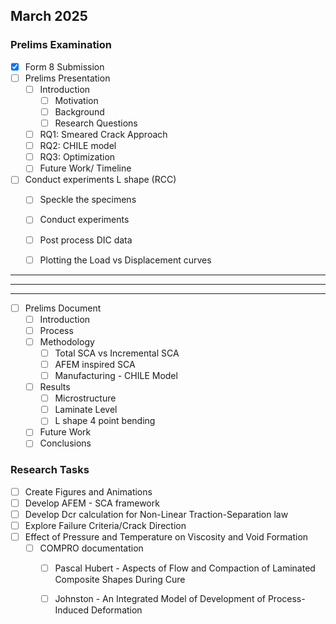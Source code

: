 ## March 2025

### Prelims Examination
- [x] Form 8 Submission
- [ ] Prelims Presentation
  - [ ] Introduction
    - [ ] Motivation
    - [ ] Background
    - [ ] Research Questions
  - [ ] RQ1: Smeared Crack Approach
  - [ ] RQ2: CHILE model
  - [ ] RQ3: Optimization
  - [ ] Future Work/ Timeline
- [ ] Conduct experiments L shape (RCC)
  - [ ] Speckle the specimens
  - [ ] Conduct experiments
  - [ ] Post process DIC data
  - [ ] Plotting the Load vs Displacement curves




___
___
___

- [ ] Prelims Document
  - [ ] Introduction
  - [ ] Process
  - [ ] Methodology
    - [ ] Total SCA vs Incremental SCA
    - [ ] AFEM inspired SCA
    - [ ] Manufacturing - CHILE Model
  - [ ] Results
    - [ ] Microstructure
    - [ ] Laminate Level
    - [ ] L shape 4 point bending 
  - [ ] Future Work
  - [ ] Conclusions

### Research Tasks
- [ ] Create Figures and Animations 
- [ ] Develop AFEM - SCA framework
- [ ] Develop Dcr calculation for Non-Linear Traction-Separation law
- [ ] Explore Failure Criteria/Crack Direction
- [ ] Effect of Pressure and Temperature on Viscosity and Void Formation
  - [ ] COMPRO documentation
    - [ ] Pascal Hubert - Aspects of Flow and Compaction of Laminated Composite Shapes During Cure
    - [ ] Johnston - An Integrated Model of Development of Process-Induced Deformation





























